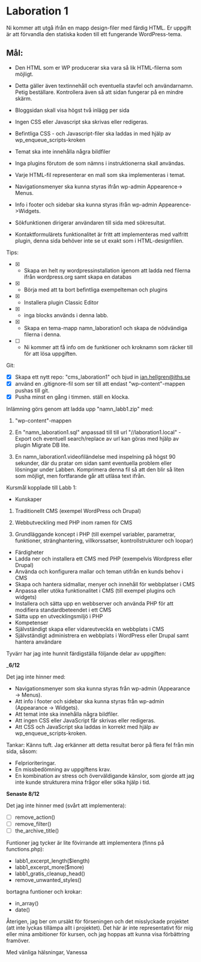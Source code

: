 # Laboration 1

Ni kommer att utgå ifrån en mapp design-filer med färdig HTML. Er uppgift är att förvandla den statiska koden till ett fungerande WordPress-tema.

## Mål:
- Den HTML som er WP producerar ska vara så lik HTML-filerna som möjligt.

- Detta gäller även textinnehåll och eventuella stavfel och användarnamn. Petig beställare. Kontrollera även så att sidan fungerar på en mindre skärm.

- Bloggsidan skall visa högst två inlägg per sida

- Ingen CSS eller Javascript ska skrivas eller redigeras.

- Befintliga CSS - och Javascript-filer ska laddas in med hjälp av wp_enqueue_scripts-kroken

- Temat ska inte innehålla några bildfiler

- Inga plugins förutom de som nämns i instruktionerna skall användas.

- Varje HTML-fil representerar en mall som ska implementeras i temat.

- Navigationsmenyer ska kunna styras ifrån wp-admin Appearence-> Menus.

- Info i footer och sidebar ska kunna styras ifrån wp-admin Appearence->Widgets.

- Sökfunktionen dirigerar användaren till sida med sökresultat.

- Kontaktformulärets funktionalitet är fritt att implementeras med valfritt plugin, denna sida behöver inte se ut exakt som i HTML-designfilen.

Tips:

- [x]  - Skapa en helt ny wordpressinstallation igenom att ladda ned filerna ifrån wordpress.org samt skapa en databas
- [x]  - Börja med att ta bort befintliga exempelteman och plugins
- [x]  - Installera plugin Classic Editor
- [x]  - inga blocks används i denna labb.
- [x]  - Skapa en tema-mapp namn_laboration1 och skapa de nödvändiga filerna i denna.
- [ ]  - Ni kommer att få info om de funktioner och kroknamn som räcker till för att lösa uppgiften.

Git:
- [x]  Skapa ett nytt repo: "cms_laboration1" och bjud in ian.hellgren@iths.se
- [x]  använd en .gitignore-fil som ser till att endast "wp-content"-mappen pushas till git.
- [x]  Pusha minst en gång i timmen. ställ en klocka.

Inlämning görs genom att ladda upp "namn_labb1.zip" med:

1. "wp-content"-mappen

2. En "namn_laboration1.sql" anpassad till till url "//laboration1.local" - Export och eventuell search/replace av url kan göras med hjälp av plugin Migrate DB lite.

3. En namn_laboration1.videofiländelse med inspelning på högst 90 sekunder, där du pratar om sidan samt eventuella problem eller lösningar under Labben. Komprimera denna fil så att den blir så liten som möjligt, men fortfarande går att utläsa text ifrån.

Kursmål kopplade till Labb 1:

- Kunskaper

1. Traditionellt CMS (exempel WordPress och Drupal)

3. Webbutveckling med PHP inom ramen för CMS

4. Grundläggande koncept i PHP (till exempel variabler, parametrar, funktioner, stränghantering, villkorssatser, kontrollstrukturer och loopar)

- Färdigheter
- Ladda ner och installera ett CMS med PHP (exempelvis Wordpress eller Drupal)
- Använda och konfigurera mallar och teman utifrån en kunds behov i CMS
- Skapa och hantera sidmallar, menyer och innehåll för webbplatser i CMS
- Anpassa eller utöka funktionalitet i CMS (till exempel plugins och widgets)
- Installera och sätta upp en webbserver och använda PHP för att modifiera standardbeteendet i ett CMS
- Sätta upp en utvecklingsmiljö i PHP
- Kompetenser
- Självständigt skapa eller vidareutveckla en webbplats i CMS
- Självständigt administrera en webbplats i WordPress eller Drupal samt hantera användare

Tyvärr har jag inte hunnit färdigställa följande delar av uppgiften:

___6/12__

Det jag inte hinner med:

- Navigationsmenyer som ska kunna styras från wp-admin (Appearance → Menus).
- Att info i footer och sidebar ska kunna styras från wp-admin (Appearance → Widgets).
- Att temat inte ska innehålla några bildfiler.
- Att ingen CSS eller JavaScript får skrivas eller redigeras.
- Att CSS och JavaScript ska laddas in korrekt med hjälp av wp_enqueue_scripts-kroken.

Tankar: Känns tuft. Jag erkänner att detta resultat beror på flera fel från min sida, såsom:

- Felprioriteringar.
- En missbedömning av uppgiftens krav.
- En kombination av stress och överväldigande känslor, som gjorde att jag inte kunde strukturera mina frågor eller söka hjälp i tid.

__Senaste 8/12__

Det jag inte hinner med (svårt att implementera):

- [ ]  remove_action()
- [ ]  remove_filter()
- [ ]  the_archive_title()

Funtioner jag tycker är lite fövirrande att implementera (finns på functions.php):

- labb1_excerpt_length($length)
- labb1_excerpt_more($more)
- labb1_gratis_cleanup_head()
- remove_unwanted_styles()

bortagna funtioner och krokar:

- in_array()
- date()

Återigen, jag ber om ursäkt för förseningen och det misslyckade projektet (att inte lyckas tillämpa allt i projektet). Det här är inte representativt för mig eller mina ambitioner för kursen, och jag hoppas att kunna visa förbättring framöver.

Med vänliga hälsningar,
Vanessa
